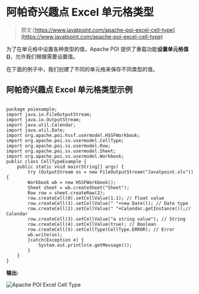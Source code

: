 # 阿帕奇兴趣点 Excel 单元格类型

> 原文:[https://www.javatpoint.com/apache-poi-excel-cell-type](https://www.javatpoint.com/apache-poi-excel-cell-type)

为了在单元格中设置各种类型的值，Apache POI 提供了重载功能**设置单元格值()**，允许我们根据需要设置值。

在下面的例子中，我们创建了不同的单元格来保存不同类型的值。

## 阿帕奇兴趣点 Excel 单元格类型示例

```

package poiexample;
import java.io.FileOutputStream;
import java.io.OutputStream;
import java.util.Calendar;
import java.util.Date;
import org.apache.poi.hssf.usermodel.HSSFWorkbook;
import org.apache.poi.ss.usermodel.CellType;
import org.apache.poi.ss.usermodel.Row;
import org.apache.poi.ss.usermodel.Sheet;
import org.apache.poi.ss.usermodel.Workbook;
public class CellTypeExample {
	public static void main(String[] args) {
		try (OutputStream os = new FileOutputStream("Javatpoint.xls")) {
		Workbook wb = new HSSFWorkbook();
	    Sheet sheet = wb.createSheet("Sheet");
	    Row row = sheet.createRow(2);                          
	    row.createCell(0).setCellValue(1.1); // Float value
	    row.createCell(1).setCellValue(" "+new Date()); // Date type 
	    row.createCell(2).setCellValue(" "+Calendar.getInstance());// Calendar
	    row.createCell(3).setCellValue("a string value"); // String
	    row.createCell(4).setCellValue(true); // Boolean
	    row.createCell(5).setCellType(CellType.ERROR); // Error
	    wb.write(os);
	    }catch(Exception e) {
	    	System.out.println(e.getMessage());
	    }
	}
}

```

**输出:**

![Apache POI Excel Cell Type](../Images/207813b485481351322434b0e3cc8ccd.png)